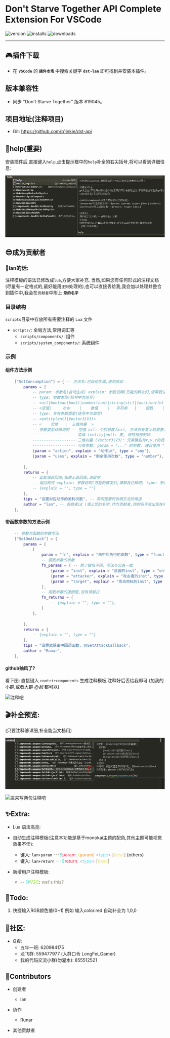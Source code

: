 # Don't Starve Together API Complete Extension For VSCode

![version](https://img.shields.io/visual-studio-marketplace/v/lan.dst-lan)
![installs](https://img.shields.io/visual-studio-marketplace/i/lan.dst-lan)
![downloads](https://img.shields.io/visual-studio-marketplace/d/lan.dst-lan)

---

## 🎮插件下载

- 在 **`VSCode`** 的 **`插件市场`** 中搜索关键字  **`dst-lan`** 即可找到并安装本插件。

## 版本兼容性

- 同步 "Don't Starve Together" 版本 619045。

## 项目地址(注释项目)

- Git: https://github.com/b1inkie/dst-api

## 📖help(重要)

安装插件后,直接键入`help`,点击提示框中的`help`补全的右尖括号,将可以看到详细信息:

![help](_images/help.png)

## 😎成为贡献者

### 💖lan的话:
注释模板的语法已修改成`lua`,方便大家补充.
当然,如果您有任何形式的注释文档(尽量有一定格式的,最好能用`正则`处理的),也可以直接丢给我,我会加以处理并整合到插件中,我会在`贡献者`中附上 **`您的名字`**

### 目录结构

`scripts`目录中存放所有需要注释的 `Lua` 文件

- `scripts/`: 全局方法,常用词汇等
  - `scripts/components/`: 组件
  - `scripts/system_components/`: 系统组件

### 示例
#### 组件方法示例

```lua
    ["SetConsumption"] = { -- 方法名:已自动生成,请勿改动
        params = {
            -- param: 参数名(自动生成) explain: 参数说明(万能的群友们,请帮我注释吧)
            -- type: 参数类型(括号中为简写)  
            -- <nil|boolean(bool)|number(num)|string(str)|function(fn)|thread|table(tbl)|any|>
            -- <空值|     布尔    |    数值    |   字符串   |    函数    |  线程  |    表    |不定|>
            -- type: 专有参数类型(括号中为简写)
            -- <entity(ent)|Vector3(V3)>
            -- <    实体   |  三维向量  >
            -- 参数类型详细说明 -- 空值 nil: 个别参数为nil, 方法仍有意义时需要添加; 
            ------------------- 实体 (entity|ent): 表, 但特指预制物
            ------------------- 三维向量 (Vector3|V3): 元素键名为x,y,z的表
            ------------------- 可变参数: param = "..." 的参数, 建议使用 "any|nil" 作为type
            {param = "action", explain = "动作id", type = "any"}, 
            {param = "uses", explain = "剩余使用次数", type = "number"},

        },
        returns = {
            -- 此处填返回值,如果无返回值,请留空
            -- 返回格式 explain: 参数说明(万能的群友们,请帮我注释吧) type: 参数类型
            -- {explain = "", type = ""}
        },
        tips = "设置对应动作的消耗次数", -- 简明扼要的说明方法的用途
        author = "lan", -- 贡献者id (填上您的名字,作为贡献者,你的名字会出现在补全提示中)
    },
```

#### 带函数参数的方法示例

```lua
    -- 参数为函数的参数写法
    ["SetOnAttack"] = {
        params = {
            {
                param = "fn", explain = "击中后执行的函数", type = "function", -- 当type中含有function时
                -- 函数参数的参数
                fn_params = { -- 除了键名不同，写法与父表一致
                    {param = "inst", explain = "武器的inst", type = "entity"},
                    {param = "attacker", explain = "攻击者的inst", type = "entity"},
                    {param = "target", explain = "攻击目标的inst", type = "entity"},
                },
                -- 函数参数的返回值,没有请留白
                fn_returns = {
                    -- {explain = "", type = ""},
                }
            },

        },
        returns = {
            -- {explain = "", type = ""}
        },
        tips = "设置武器击中回调函数, 同SetAttackCallback",
        author = "Runar",
    },
```

#### github抽风了?

看下图:
直接键入 `contri+components` 生成注释模板,注释好后丢给我即可.(加我的小群,或者大群 *@我* 都可以)

![注释吧](_images/contribute_hint.png)


## 🎬补全预览:

(只要注释够详细,补全能当文档用)

![补全预览](_images/preview_snippets_new.png)

![进来写两句注释吧](_images/soyo_01.png)



## ✨Extra:

- Lua 语法高亮:

- 自动生成注释模板(注意本功能是基于monokai主题的配色,其他主题可能视觉效果不佳):

    + 键入: `lan+param`
    <span style="color: #88846f;">---</span><span style="color: #52d9ce;">\$</span><span style="color: #f92749;">param</span><span style="color: #52d9ce;">:</span> <span style="color: #f1d70b;">(</span><span style="color: #fd8921;">param</span><span style="color: #f1d70b;">)</span> <span style="color: #ae81ff;"><</span><span style="color: #66d9ef;">type</span><span style="color: #ae81ff;">></span> <span style="color: #88846f;">[</span><span style="color: #e6db74;">desc</span><span style="color: #88846f;">]</span> {others}
    + 键入: `lan+return`
    <span style="color: #88846f;">---</span><span style="color: #52d9ce;">\$</span><span style="color: #f92749;">return</span><span style="color: #52d9ce;">:</span>  <span style="color: #ae81ff;"><</span><span style="color: #66d9ef;">type</span><span style="color: #ae81ff;">></span> <span style="color: #88846f;">[</span><span style="color: #e6db74;">desc</span><span style="color: #88846f;">]</span>

- 新增用户注释模板:
    + <span style="color: #88846f;">--</span> <span style="color: #52d9ce;">@</span><span style="color: #8ae22e;">V2C</span>: <span style="color: #88846f;">wat's this?</span>

## 📝Todo:

1. 快捷输入RGB颜色值(0~1)
    例如 输入color.red 自动补全为 1,0,0


## 🏡社区:

- *Q群*:
    + 五年一班: 620984175
    + 龙飞群: 559477977 (入群口令 LongFei_Gamer)
    + 我的代码交流小群(勿灌水): 855512521

## 🚩Contributors

- 创建者
    + lan 

- 协作
    + Runar

- 其他贡献者
 

